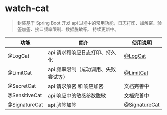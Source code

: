 # watch-cat
  > 封装基于 Spring Boot 开发 api 过程中的常用功能，日志打印、加解密、验签加签、接口频率限制、数据脱敏等。
  > 持续更新中。

| 功能            | 简介                   | 使用说明                        |
|-|----------------------|-----------------------------|
| @LogCat       | api 请求和响应日志打印、持久化    | [@LogCat](docs/LOG-CAT.md)     |
| @LimitCat     | api 频率限制（成功调用、失败尝试等） | [@LimitCat](docs/LIMIT-CAT.md) |
| @SecretCat    | api 请求解密 和 响应加密      | 文档完善中                       |
| @SensitiveCat | api 响应中的敏感参数脱敏       | 文档完善中                           |
| @SignatureCat      | api 验签加签             | [@SignatureCat](docs/SIGN-CAT.md)   |